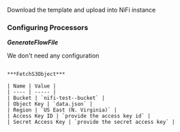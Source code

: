 Download the template and upload into NiFi instance

### Configuring Processors

***GenerateFlowFile*** 

We don't need any configuration

```

***FetchS3Object***

| Name | Value |
| ---- | ----- |
| Bucket | `nifi-test--bucket` |
| Object Key | `data.json` |
| Region | `US East (N. Virginia)` |
| Access Key ID | `provide the access key id` |
| Secret Access Key | `provide the secret access key` |